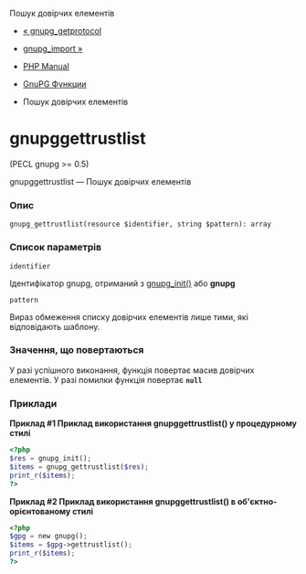 Пошук довірчих елементів

-   [« gnupg\_getprotocol](function.gnupg-getprotocol.html)
    
-   [gnupg\_import »](function.gnupg-import.html)
    
-   [PHP Manual](index.html)
    
-   [GnuPG Функции](ref.gnupg.html)
    
-   Пошук довірчих елементів
    

# gnupggettrustlist

(PECL gnupg >= 0.5)

gnupggettrustlist — Пошук довірчих елементів

### Опис

```methodsynopsis
gnupg_gettrustlist(resource $identifier, string $pattern): array
```

### Список параметрів

`identifier`

Ідентифікатор gnupg, отриманий з [gnupg\_init()](function.gnupg-init.html) або **gnupg**

`pattern`

Вираз обмеження списку довірчих елементів лише тими, які відповідають шаблону.

### Значення, що повертаються

У разі успішного виконання, функція повертає масив довірчих елементів. У разі помилки функція повертає **`null`**

### Приклади

**Приклад #1 Приклад використання **gnupggettrustlist()** у процедурному стилі**

```php
<?php
$res = gnupg_init();
$items = gnupg_gettrustlist($res);
print_r($items);
?>
```

**Приклад #2 Приклад використання **gnupggettrustlist()** в об'єктно-орієнтованому стилі**

```php
<?php
$gpg = new gnupg();
$items = $gpg->gettrustlist();
print_r($items);
?>
```